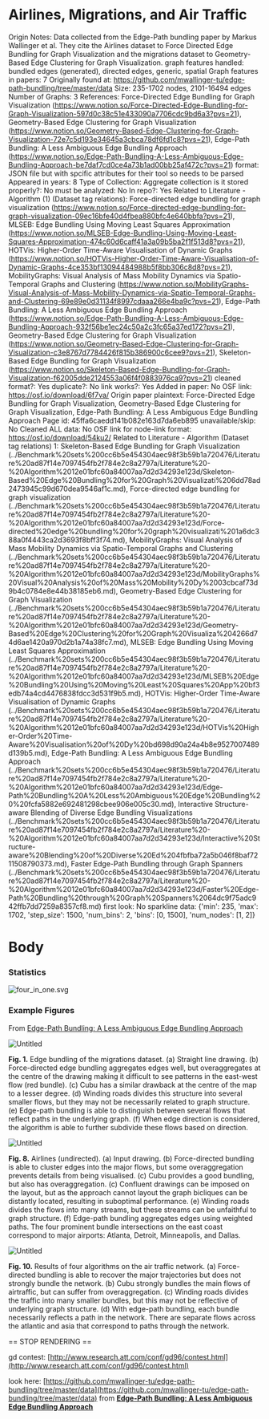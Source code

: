 # Airlines, Migrations, and Air Traffic

Origin Notes: Data collected from the Edge-Path bundling paper by Markus Wallinger et al. They cite the Airlines dataset to Force Directed Edge Bundling for Graph Visualization and the migrations dataset to Geometry-Based Edge Clustering for Graph Visualization.
graph features handled: bundled edges (generated), directed edges, generic, spatial
Graph features in papers: 7
Originally found at: https://github.com/mwallinger-tu/edge-path-bundling/tree/master/data
Size: 235-1702 nodes, 2101-16494 edges
Number of Graphs: 3
References: Force-Directed Edge Bundling for Graph Visualization (https://www.notion.so/Force-Directed-Edge-Bundling-for-Graph-Visualization-597d0c38c51e433090a7706cdc9bd6a3?pvs=21), Geometry-Based Edge Clustering for Graph Visualization (https://www.notion.so/Geometry-Based-Edge-Clustering-for-Graph-Visualization-72e7c5d193e34645a3cbca78df6fd1c8?pvs=21), Edge-Path Bundling: A Less Ambiguous Edge Bundling Approach (https://www.notion.so/Edge-Path-Bundling-A-Less-Ambiguous-Edge-Bundling-Approach-be7daf7cd0ce4a73b1ad00bb25af472c?pvs=21)
format: JSON file but with spcific attributes for their tool so needs to be parsed
Appeared in years: 8
Type of Collection: Aggregate collection
is it stored properly?: No
must be analyzed: No
In repo?: Yes
Related to Literature - Algorithm (1) (Dataset tag relations): Force-directed edge bundling for graph visualization (https://www.notion.so/Force-directed-edge-bundling-for-graph-visualization-09ec16bfe40d4fbea880bfc4e640bbfa?pvs=21), MLSEB: Edge Bundling Using Moving Least
Squares Approximation (https://www.notion.so/MLSEB-Edge-Bundling-Using-Moving-Least-Squares-Approximation-474c60d6caff41a3a09b5ba2f1f513d8?pvs=21), HOTVis: Higher-Order Time-Aware
Visualisation of Dynamic Graphs (https://www.notion.so/HOTVis-Higher-Order-Time-Aware-Visualisation-of-Dynamic-Graphs-4ce353bf13094484988b5f8bb306c8d8?pvs=21), MobilityGraphs: Visual Analysis of Mass Mobility Dynamics via Spatio-Temporal Graphs and Clustering (https://www.notion.so/MobilityGraphs-Visual-Analysis-of-Mass-Mobility-Dynamics-via-Spatio-Temporal-Graphs-and-Clustering-69e89e0d31134f8997cdaaa266e4ba9c?pvs=21), Edge-Path Bundling: A Less Ambiguous Edge Bundling Approach (https://www.notion.so/Edge-Path-Bundling-A-Less-Ambiguous-Edge-Bundling-Approach-932f56be1ec24c50a2c3fc65a37ed172?pvs=21), Geometry-Based Edge Clustering for Graph Visualization (https://www.notion.so/Geometry-Based-Edge-Clustering-for-Graph-Visualization-c3e8767d7784426f815b386900c6cee9?pvs=21), Skeleton-Based Edge Bundling for Graph Visualization (https://www.notion.so/Skeleton-Based-Edge-Bundling-for-Graph-Visualization-f62005dde2124553a06f4f0883976ca9?pvs=21)
cleaned format?: Yes
duplicate?: No
link works?: Yes
Added in paper: No
OSF link: https://osf.io/download/6f7va/
Origin paper plaintext: Force-Directed Edge Bundling for Graph Visualization, Geometry-Based Edge Clustering for Graph Visualization, Edge-Path Bundling: A Less Ambiguous Edge Bundling Approach
Page id: 45ffa6caedd141b082e163d7da6eb895
unavailable/skip: No
Cleaned ALL data: No
OSF link for node-link format: https://osf.io/download/54ku2/
Related to Literature - Algorithm (Dataset tag relations) 1: Skeleton-Based Edge Bundling for Graph Visualization (../Benchmark%20sets%200cc6b5e454304aec98f3b59b1a720476/Literature%20ad87f14e7097454fb2f784e2c8a2797a/Literature%20-%20Algorithm%2012e01bfc60a84007aa7d2d34293e123d/Skeleton-Based%20Edge%20Bundling%20for%20Graph%20Visualizati%206dd78ad2473945c99d670dea9546af1c.md), Force-directed edge bundling for graph visualization (../Benchmark%20sets%200cc6b5e454304aec98f3b59b1a720476/Literature%20ad87f14e7097454fb2f784e2c8a2797a/Literature%20-%20Algorithm%2012e01bfc60a84007aa7d2d34293e123d/Force-directed%20edge%20bundling%20for%20graph%20visualizati%201a6dc388a0f4443ca2d3693f8bff3f74.md), MobilityGraphs: Visual Analysis of Mass Mobility Dynamics via Spatio-Temporal Graphs and Clustering (../Benchmark%20sets%200cc6b5e454304aec98f3b59b1a720476/Literature%20ad87f14e7097454fb2f784e2c8a2797a/Literature%20-%20Algorithm%2012e01bfc60a84007aa7d2d34293e123d/MobilityGraphs%20Visual%20Analysis%20of%20Mass%20Mobility%20Dy%2003cbcaf73d9b4c0784e8e44b38185eb6.md), Geometry-Based Edge Clustering for Graph Visualization (../Benchmark%20sets%200cc6b5e454304aec98f3b59b1a720476/Literature%20ad87f14e7097454fb2f784e2c8a2797a/Literature%20-%20Algorithm%2012e01bfc60a84007aa7d2d34293e123d/Geometry-Based%20Edge%20Clustering%20for%20Graph%20Visualiza%204266d74d6ae1420a970d2b1a74a38fc7.md), MLSEB: Edge Bundling Using Moving Least
Squares Approximation (../Benchmark%20sets%200cc6b5e454304aec98f3b59b1a720476/Literature%20ad87f14e7097454fb2f784e2c8a2797a/Literature%20-%20Algorithm%2012e01bfc60a84007aa7d2d34293e123d/MLSEB%20Edge%20Bundling%20Using%20Moving%20Least%20Squares%20App%20bf3edb74a4cd4476838fdcc3d531f9b5.md), HOTVis: Higher-Order Time-Aware
Visualisation of Dynamic Graphs (../Benchmark%20sets%200cc6b5e454304aec98f3b59b1a720476/Literature%20ad87f14e7097454fb2f784e2c8a2797a/Literature%20-%20Algorithm%2012e01bfc60a84007aa7d2d34293e123d/HOTVis%20Higher-Order%20Time-Aware%20Visualisation%20of%20Dy%20bd698d90a24a4b8e9527007489d139b5.md), Edge-Path Bundling: A Less Ambiguous Edge Bundling Approach (../Benchmark%20sets%200cc6b5e454304aec98f3b59b1a720476/Literature%20ad87f14e7097454fb2f784e2c8a2797a/Literature%20-%20Algorithm%2012e01bfc60a84007aa7d2d34293e123d/Edge-Path%20Bundling%20A%20Less%20Ambiguous%20Edge%20Bundling%20%20fcfa5882e692481298cbee906e005c30.md), Interactive Structure-aware Blending of Diverse Edge Bundling Visualizations (../Benchmark%20sets%200cc6b5e454304aec98f3b59b1a720476/Literature%20ad87f14e7097454fb2f784e2c8a2797a/Literature%20-%20Algorithm%2012e01bfc60a84007aa7d2d34293e123d/Interactive%20Structure-aware%20Blending%20of%20Diverse%20Ed%204fbfba72a5b046f8baf7211508790373.md), Faster Edge-Path Bundling through Graph Spanners (../Benchmark%20sets%200cc6b5e454304aec98f3b59b1a720476/Literature%20ad87f14e7097454fb2f784e2c8a2797a/Literature%20-%20Algorithm%2012e01bfc60a84007aa7d2d34293e123d/Faster%20Edge-Path%20Bundling%20through%20Graph%20Spanners%2064dc9f75adc942ffb7dd7259a8357cf8.md)
first look: No
sparkline data: {'min': 235, 'max': 1702, 'step_size': 1500, 'num_bins': 2, 'bins': [0, 1500], 'num_nodes': [1, 2]}

# Body

### Statistics

![four_in_one.svg](Airlines,%20Migrations,%20and%20Air%20Traffic%2045ffa6caedd141b082e163d7da6eb895/four_in_one.svg)

### Example Figures

From [Edge-Path Bundling: A Less Ambiguous Edge Bundling Approach](https://ieeexplore.ieee.org/document/9552919)

![Untitled](Airlines,%20Migrations,%20and%20Air%20Traffic%2045ffa6caedd141b082e163d7da6eb895/Untitled.png)

**Fig. 1.** Edge bundling of the migrations dataset. (a) Straight line drawing. (b) Force-directed edge bundling aggregates edges well, but overaggregates at the centre of the drawing making it difficult to see patterns in the east-west flow (red bundle). (c) Cubu has a similar drawback at the centre of the map to a lesser degree. (d) Winding roads divides this structure into several smaller flows, but they may not be necessarily related to graph structure. (e) Edge-path bundling is able to distinguish between several flows that reflect paths in the underlying graph. (f) When edge direction is considered, the algorithm is able to further subdivide these flows based on direction. 

![Untitled](Airlines,%20Migrations,%20and%20Air%20Traffic%2045ffa6caedd141b082e163d7da6eb895/Untitled%201.png)

**Fig. 8.** Airlines (undirected). (a) Input drawing. (b) Force-directed bundling is able to cluster edges into the major flows, but some overaggregation prevents details from being visualised. (c) Cubu provides a good bundling, but also has overaggregation. (c) Confluent drawings can be imposed on the layout, but as the approach cannot layout the graph bicliques can be distantly located, resulting in suboptimal performance. (e) Winding roads divides the flows into many streams, but these streams can be unfaithful to graph structure. (f) Edge-path bundling aggregates edges using weighted paths. The four prominent bundle intersections on the east coast correspond to major airports: Atlanta, Detroit, Minneapolis, and Dallas.

![Untitled](Airlines,%20Migrations,%20and%20Air%20Traffic%2045ffa6caedd141b082e163d7da6eb895/Untitled%202.png)

**Fig. 10.** Results of four algorithms on the air traffic network. (a) Force-directed bundling is able to recover the major trajectories but does not strongly bundle the network. (b) Cubu strongly bundles the main flows of airtraffic, but can suffer from overaggregation. (c) Winding roads divides the traffic into many smaller bundles, but this may not be reflective of underlying graph structure. (d) With edge-path bundling, each bundle necessarily reflects a path in the network. There are separate flows across the atlantic and asia that correspond to paths through the network.

== STOP RENDERING ==

gd contest: [http://www.research.att.com/conf/gd96/contest.html](http://www.research.att.com/conf/gd96/contest.html)

look here: [https://github.com/mwallinger-tu/edge-path-bundling/tree/master/data](https://github.com/mwallinger-tu/edge-path-bundling/tree/master/data) from [**Edge-Path Bundling: A Less Ambiguous Edge Bundling Approach**](../Benchmark%20sets%200cc6b5e454304aec98f3b59b1a720476/Literature%20ad87f14e7097454fb2f784e2c8a2797a/Literature%20-%20Algorithm%2012e01bfc60a84007aa7d2d34293e123d/Edge-Path%20Bundling%20A%20Less%20Ambiguous%20Edge%20Bundling%20%20fcfa5882e692481298cbee906e005c30.md)